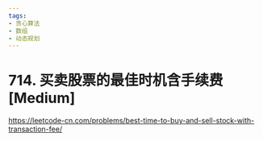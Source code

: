 ```yaml
---
tags:
- 贪心算法
- 数组
- 动态规划
---
```


# 714. 买卖股票的最佳时机含手续费 [Medium]

<https://leetcode-cn.com/problems/best-time-to-buy-and-sell-stock-with-transaction-fee/>
